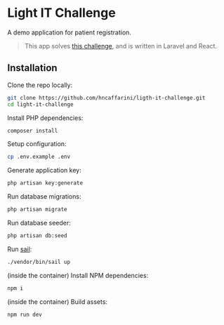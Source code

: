 # Light IT Challenge

A demo application for patient registration.

> This app solves [this challenge](https://lightit.slite.page/p/lzAFJyBVgxbWAO/FullStack-Challenge-Patient-Registration), and is written in Laravel and React.

## Installation

Clone the repo locally:

```sh
git clone https://github.com/hncaffarini/ligth-it-challenge.git
cd light-it-challenge
```

Install PHP dependencies:

```sh
composer install
```

Setup configuration:

```sh
cp .env.example .env
```

Generate application key:

```sh
php artisan key:generate
```

Run database migrations:

```sh
php artisan migrate
```

Run database seeder:

```sh
php artisan db:seed
```

Run [sail](https://laravel.com/docs/12.x/sail#main-content):

```sh
./vendor/bin/sail up
```

(inside the container) Install NPM dependencies:

```sh
npm i
```

(inside the container) Build assets:

```sh
npm run dev
```
